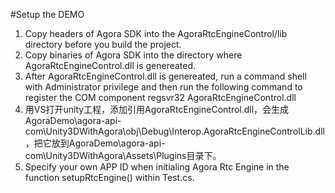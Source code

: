 #Setup the DEMO
1. Copy headers of Agora SDK into the AgoraRtcEngineControl/lib directory before you build the project.
2. Copy binaries of Agora SDK into the directory where AgoraRtcEngineControl.dll is genereated.
3. After AgoraRtcEngineControl.dll is genereated, run a command shell with Administrator privilege and then run the following command to register the COM component
    regsvr32 AgoraRtcEngineControl.dll
4. 用VS打开unity工程，添加引用AgoraRtcEngineControl.dll，会生成AgoraDemo\agora-api-com\Unity3DWithAgora\obj\Debug\Interop.AgoraRtcEngineControlLib.dll，把它放到AgoraDemo\agora-api-com\Unity3DWithAgora\Assets\Plugins目录下。
5. Specify your own APP ID when initialing Agora Rtc Engine in the function setupRtcEngine() within Test.cs.
